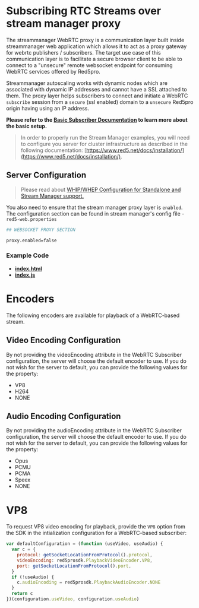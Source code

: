 # Subscribing RTC Streams over stream manager proxy

The streammanager WebRTC proxy is a communication layer built inside streammanager web application which allows it to act as a proxy gateway for webrtc publishers / subscribers. The target use case of this communication layer is to facilitate a secure browser client to be able to connect to a "unsecure" remote websocket endpoint for consuming WebRTC services offered by Red5pro.

Streammanager autoscaling works with dynamic nodes which are associated with dynamic IP addresses and cannot have a SSL attached to them. The proxy layer helps subscribers to connect and initiate a WebRTC `subscribe` session from a `secure` (ssl enabled) domain to a `unsecure` Red5pro origin having using an IP address.

**Please refer to the [Basic Subscriber Documentation](../subscribeStreamManagerProxy/README.md) to learn more about the basic setup.**

> In order to properly run the Stream Manager examples, you will need to configure you server for cluster infrastructure as described in the following documentation: [https://www.red5.net/docs/installation/](https://www.red5.net/docs/installation/).

## Server Configuration

> Please read about [WHIP/WHEP Configuration for Standalone and Stream Manager support.](https://www.red5.net/docs/special/user-guide/whip-whep-configuration/)

You also need to ensure that the stream manager proxy layer is `enabled`. The configuration section can be found in stream manager's config file - `red5-web.properties`

```sh
## WEBSOCKET PROXY SECTION

proxy.enabled=false
```

### Example Code

- **[index.html](index.html)**
- **[index.js](index.js)**

# Encoders

The following encoders are available for playback of a WebRTC-based stream.

## Video Encoding Configuration

By not providing the videoEncoding attribute in the WebRTC Subscriber configuration, the server will choose the default encoder to use. If you do not wish for the server to default, you can provide the following values for the property:

- VP8
- H264
- NONE

## Audio Encoding Configuration

By not providing the audioEncoding attribute in the WebRTC Subscriber configuration, the server will choose the default encoder to use. If you do not wish for the server to default, you can provide the following values for the property:

- Opus
- PCMU
- PCMA
- Speex
- NONE

# VP8

To request VP8 video encoding for playback, provide the `VP8` option from the SDK in the intialization configuration for a WebRTC-based subscriber:

```js
var defaultConfiguration = (function (useVideo, useAudio) {
  var c = {
    protocol: getSocketLocationFromProtocol().protocol,
    videoEncoding: red5prosdk.PlaybackVideoEncoder.VP8,
    port: getSocketLocationFromProtocol().port,
  }
  if (!useAudio) {
    c.audioEncoding = red5prosdk.PlaybackAudioEncoder.NONE
  }
  return c
})(configuration.useVideo, configuration.useAudio)
```
